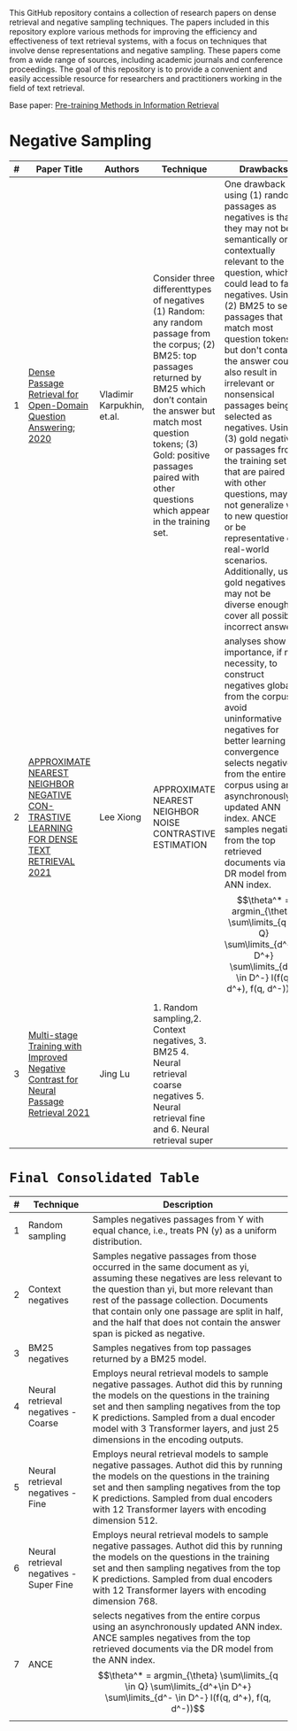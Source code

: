This GitHub repository contains a collection of research papers on dense retrieval and negative sampling techniques. The papers included in this repository explore various methods for improving the efficiency and effectiveness of text retrieval systems, with a focus on techniques that involve dense representations and negative sampling. These papers come from a wide range of sources, including academic journals and conference proceedings. The goal of this repository is to provide a convenient and easily accessible resource for researchers and practitioners working in the field of text retrieval.



Base paper: [Pre-training Methods in Information Retrieval](https://arxiv.org/pdf/2111.13853.pdf)

# Negative Sampling 


| #|Paper Title  | Authors  | Technique |Drawbacks|
|---|---|---|---|--|
|1 |[Dense Passage Retrieval for Open-Domain Question Answering; 2020](https://arxiv.org/abs/2004.04906)| Vladimir Karpukhin, et.al.| Consider three differenttypes of negatives (1) Random: any random passage from the corpus;  (2) BM25: top passages returned by BM25 which don’t contain the answer but match most question tokens; (3) Gold: positive passages paired with other questions which appear in the training set.|One drawback of using (1) random passages as negatives is that they may not be semantically or contextually relevant to the question, which could lead to false negatives. Using (2) BM25 to select passages that match most question tokens but don't contain the answer could also result in irrelevant or nonsensical passages being selected as negatives. Using (3) gold negatives, or passages from the training set that are paired with other questions, may not generalize well to new questions or be representative of real-world scenarios. Additionally, using gold negatives may not be diverse enough to cover all possible incorrect answers.|
| 2|[APPROXIMATE NEAREST NEIGHBOR NEGATIVE CON- TRASTIVE LEARNING FOR DENSE TEXT RETRIEVAL 2021](https://openreview.net/pdf?id=zeFrfgyZln) |Lee Xiong | APPROXIMATE NEAREST NEIGHBOR NOISE CONTRASTIVE ESTIMATION|analyses show the importance, if not necessity, to construct negatives globally from the corpus to avoid uninformative negatives for better learning convergence selects negatives from the entire corpus using an asynchronously updated ANN index. ANCE samples negatives from the top retrieved documents via the DR model from the ANN index. $$\theta^* = argmin_{\theta} \sum\limits_{q \in Q} \sum\limits_{d^+\in D^+} \sum\limits_{d^- \in D^-} l(f(q, d^+), f(q, d^-))$$
| 3|[Multi-stage Training with Improved Negative Contrast for Neural Passage Retrieval 2021](https://aclanthology.org/2021.emnlp-main.492.pdf) | Jing Lu | 1. Random sampling,2. Context negatives, 3. BM25 4. Neural retrieval coarse negatives 5.  Neural retrieval fine and 6.  Neural retrieval super |






# `Final Consolidated Table`

| # | Technique | Description |
|---|---|---|
| 1 | Random sampling | Samples negatives passages from Y with equal chance, i.e., treats PN (y) as a uniform distribution. |
| 2 | Context negatives | Samples negative passages from those occurred in the same document as yi, assuming these negatives are less relevant to the question than yi, but more relevant than rest of the passage collection. Documents that contain only one passage are split in half, and the half that does not contain the answer span is picked as negative. |
| 3 | BM25 negatives | Samples negatives from top passages returned by a BM25 model. |
| 4 | Neural retrieval negatives - Coarse | Employs neural retrieval models to sample negative passages. Authot did this by running the models on the questions in the training set and then sampling negatives from the top K predictions. Sampled from a dual encoder model with 3 Transformer layers, and just 25 dimensions in the encoding outputs. |
| 5 | Neural retrieval negatives - Fine | Employs neural retrieval models to sample negative passages. Authot did this by running the models on the questions in the training set and then sampling negatives from the top K predictions. Sampled from dual encoders with 12 Transformer layers with encoding dimension 512. |
| 6 | Neural retrieval negatives - Super Fine | Employs neural retrieval models to sample negative passages. Authot did this by running the models on the questions in the training set and then sampling negatives from the top K predictions. Sampled from dual encoders with 12 Transformer layers with encoding dimension 768. |
|7|ANCE| selects negatives from the entire corpus using an asynchronously updated ANN index. ANCE samples negatives from the top retrieved documents via the DR model from the ANN index. $$\theta^* = argmin_{\theta} \sum\limits_{q \in Q} \sum\limits_{d^+\in D^+} \sum\limits_{d^- \in D^-} l(f(q, d^+), f(q, d^-))$$|

